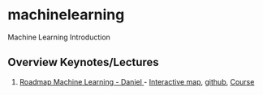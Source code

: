 # machinelearning
Machine Learning Introduction

## Overview Keynotes/Lectures

1. [Roadmap Machine Learning - Daniel ](https://www.youtube.com/watch?v=pHiMN_gy9mk) - [Interactive map](https://dbourke.link/mlmap), [github](https://github.com/mrdbourke/machine-learning-roadmap), [Course](https://www.mrdbourke.com/mlcourse/)


